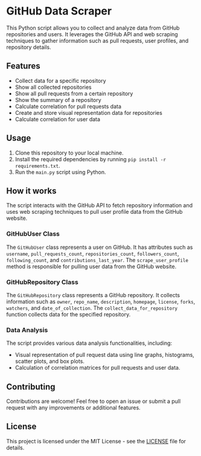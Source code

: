 # GitHub Data Scraper

This Python script allows you to collect and analyze data from GitHub repositories and users. It leverages the GitHub API and web scraping techniques to gather information such as pull requests, user profiles, and repository details.

## Features

- Collect data for a specific repository
- Show all collected repositories
- Show all pull requests from a certain repository
- Show the summary of a repository
- Calculate correlation for pull requests data
- Create and store visual representation data for repositories
- Calculate correlation for user data

## Usage

1. Clone this repository to your local machine.
2. Install the required dependencies by running `pip install -r requirements.txt`.
3. Run the `main.py` script using Python.

## How it works

The script interacts with the GitHub API to fetch repository information and uses web scraping techniques to pull user profile data from the GitHub website.

### GitHubUser Class

The `GitHubUser` class represents a user on GitHub. It has attributes such as `username`, `pull_requests_count`, `repositories_count`, `followers_count`, `following_count`, and `contributions_last_year`. The `scrape_user_profile` method is responsible for pulling user data from the GitHub website.

### GitHubRepository Class

The `GitHubRepository` class represents a GitHub repository. It collects information such as `owner`, `repo_name`, `description`, `homepage`, `license`, `forks`, `watchers`, and `date_of_collection`. The `collect_data_for_repository` function collects data for the specified repository.

### Data Analysis

The script provides various data analysis functionalities, including:

- Visual representation of pull request data using line graphs, histograms, scatter plots, and box plots.
- Calculation of correlation matrices for pull requests and user data.

## Contributing

Contributions are welcome! Feel free to open an issue or submit a pull request with any improvements or additional features.

## License

This project is licensed under the MIT License - see the [LICENSE](LICENSE) file for details.
